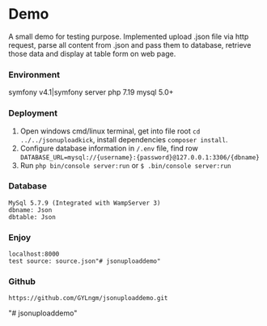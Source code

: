 # Demo

A small demo for testing purpose. Implemented upload .json file via http request, parse all content from .json and pass them to database, retrieve those data and display at table form on web page.

### Environment

symfony v4.1|symfony server
php 7.19
mysql 5.0+

### Deployment
1. Open windows cmd/linux terminal, get into file root `cd ../../jsonuploadkick`, install dependencies `composer install`.
2. Configure database information in `/.env` file, find row `DATABASE_URL=mysql://{username}:{password}@127.0.0.1:3306/{dbname}`
4. Run `php bin/console server:run` or `$ .bin/console server:run`  

### Database
    MySql 5.7.9 (Integrated with WampServer 3)
    dbname: Json
    dbtable: Json

### Enjoy
    localhost:8000
    test source: source.json"# jsonuploaddemo"

### Github
    https://github.com/GYLngm/jsonuploaddemo.git
"# jsonuploaddemo" 
